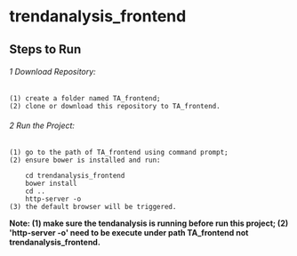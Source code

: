 # trendanalysis_frontend


## Steps to Run 

###### 1 Download Repository:

    (1) create a folder named TA_frontend;
    (2) clone or download this repository to TA_frontend.
  
###### 2 Run the Project:

    (1) go to the path of TA_frontend using command prompt;
    (2) ensure bower is installed and run: 
    
        cd trendanalysis_frontend
        bower install
        cd ..
        http-server -o
    (3) the default browser will be triggered. 

**Note: 
(1) make sure the tendanalysis is running before run this project; 
(2) 'http-server -o' need to be execute under path TA_frontend not trendanalysis_frontend.**
